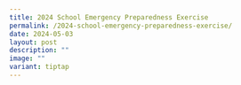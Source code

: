 ```yaml
---
title: 2024 School Emergency Preparedness Exercise
permalink: /2024-school-emergency-preparedness-exercise/
date: 2024-05-03
layout: post
description: ""
image: ""
variant: tiptap
---
```

